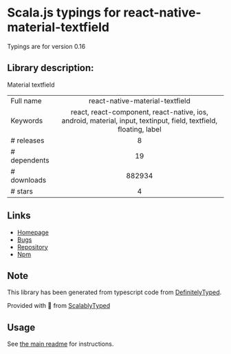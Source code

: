
# Scala.js typings for react-native-material-textfield

Typings are for version 0.16

## Library description:
Material textfield

|                    |                 |
| ------------------ | :-------------: |
| Full name          | react-native-material-textfield |
| Keywords           | react, react-component, react-native, ios, android, material, input, textinput, field, textfield, floating, label |
| # releases         | 8 |
| # dependents       | 19 |
| # downloads        | 882934 |
| # stars            | 4 |

## Links
- [Homepage](https://github.com/n4kz/react-native-material-textfield#readme)
- [Bugs](https://github.com/n4kz/react-native-material-textfield/issues)
- [Repository](https://github.com/n4kz/react-native-material-textfield)
- [Npm](https://www.npmjs.com/package/react-native-material-textfield)
    


## Note
This library has been generated from typescript code from [DefinitelyTyped](https://definitelytyped.org).

Provided with :purple_heart: from [ScalablyTyped](https://github.com/oyvindberg/ScalablyTyped)

## Usage
See [the main readme](../../readme.md) for instructions.


